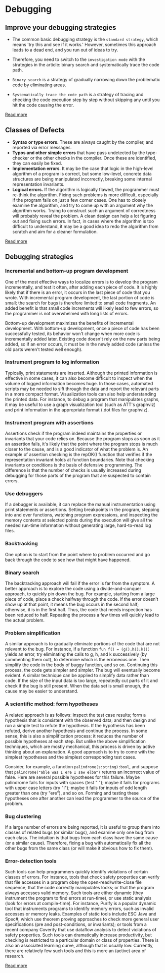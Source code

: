 # Debugging

## Improve your debugging strategies

- The common basic debugging strategy is the `standard strategy`, which means 'try this and see if it works.' However, sometimes this approach leads to a dead end, and you run out of ideas to try.

- Therefore, you need to switch to the `investigation mode` with the strategies in the article: binary search and systematically trace the code path.

- `Binary search` is a strategy of gradually narrowing down the problematic code by eliminating areas.

- `Systematically trace the code path` is a strategy of tracing and checking the code execution step by step without skipping any until you hit the code causing the error.

[Read more](https://www.functionize.com/blog/improve-your-debugging-strategies)

## Classes of Defects
- **Syntax or type errors**. These are always caught by the compiler, and reported via error messages. 
- **Typos and other simple errors** that have pass undetected by the type-checker or the other checks in the compiler. Once these are identified, they can easily be fixed.
- **Implementation errors**. It may be the case that logic in the high-level algorithm of a program is correct, but some low-level, concrete data structures are being manipulated incorrectly, breaking some internal representation invariants. 
- **Logical errors.** If the algorithm is logically flawed, the programmer must re-think the algorithm. Fixing such problems is more difficult, especially if the program fails on just a few corner cases. One has to closely examine the algorithm, and try to come up with an argument why the algorithm works. Trying to construct such an argument of correctness will probably reveal the problem. A clean design can help a lot figuring out and fixing such errors. In fact, in cases where the algorithm is too difficult to understand, it may be a good idea to redo the algorithm from scratch and aim for a cleaner formulation.

[Read more](https://www.cs.cornell.edu/courses/cs312/2006fa/lectures/lec26.html)

## Debugging strategies

### Incremental and bottom-up program development
One of the most effective ways to localize errors is to develop the program incrementally, and test it often, after adding each piece of code. It is highly likely that if there is an error, it occurs in the last piece of code that you wrote. With incremental program development, the last portion of code is small; the search for bugs is therefore limited to small code fragments. An added benefit is that small code increments will likely lead to few errors, so the programmer is not overwhelmed with long lists of errors. 
 
Bottom-up development maximizes the benefits of incremental development. With bottom-up development, once a piece of code has been successfully tested, its behavior won't change when more code is incrementally added later. Existing code doesn't rely on the new parts being added, so if an error occurs, it must be in the newly added code (unless the old parts weren't tested well enough).
 
### Instrument program to log information
Typically, print statements are inserted. Although the printed information is effective in some cases, it can also become difficult to inspect when the volume of logged information becomes huge. In those cases, automated scripts may be needed to sift through the data and report the relevant parts in a more compact format. Visualization tools can also help understanding the printed data. For instance, to debug a program that manipulates graphs, it may be useful to use a graph visualization tool (such as ATT's graphviz) and print information in the appropriate format (.dot files for graphviz). 
 
### Instrument program with assertions
Assertions check if the program indeed maintains the properties or invariants that your code relies on. Because the program stops as soon as it an assertion fails, it's likely that the point where the program stops is much closer to the cause, and is a good indicator of what the problem is. An example of assertion checking is the repOK() function that verifies if the representation invariant holds at function boundaries. Note that checking invariants or conditions is the basis of defensive programming. The difference is that the number of checks is usually increased during debugging for those parts of the program that are suspected to contain errors. 
 
### Use debuggers
If a debugger is available, it can replace the manual instrumentation using print statements or assertions. Setting breakpoints in the program, stepping into and over functions, watching program expressions, and inspecting the memory contents at selected points during the execution will give all  the needed run-time information without generating large, hard-to-read log files.
 
### Backtracking
One option is to start from the point where to problem occurred and go back through the code to see how that might have happened. 
 
### Binary search
The backtracking approach will fail if the error is far from the symptom. A better approach is to explore the code using a divide-and-conquer approach, to quickly pin down the bug. For example, starting from a large piece of code, place a check halfway through the code. If the error doesn't show up at that point, it means the bug occurs in the second half; otherwise, it is in the first half. Thus, the code that needs inspection has been reduced to half. Repeating the process a few times will quickly lead to the actual problem. 
 
### Problem simplification
A similar approach is to gradually eliminate portions of the code that are not relevant to the bug. For instance, if a function `fun f() = (g();h();k())` yields an error, try eliminating the calls to g, h, and k successively (by commenting them out), to determine which is the erroneous one. Then simplify the code in the body of buggy function, and so on. Continuing this process, the code gets simpler and simpler. The bug will eventually become evident. A similar technique can be applied to simplify data rather than code. If the size of the input data is too large, repeatedly cut parts of it and check if the bug is still present. When the data set is small enough, the cause may be easier to understand.
 
### A scientific method: form hypotheses
A related approach is as follows: inspect the test case results; form a hypothesis that is consistent with the observed data; and then design and run a simple test to refute the hypothesis. If the hypothesis has been refuted, derive another hypothesis and continue the process. In some sense, this is also a simplification process: it reduces the number of possible hypotheses at each step. But unlike the above simplification techniques, which are mostly mechanical, this process is driven by active thinking about an explanation. A good approach is to try to come with the simplest hypotheses and the simplest corresponding test cases. 
 
Consider, for example, a function `palindrome(s:string):bool`, and suppose that `palindrome("able was I ere I saw elba")` returns an incorrect value of false. Here are several possible hypotheses for this failure. Maybe palindrome fails for inputs with spaces (test " "); maybe it fails for programs with upper case letters (try "I"); maybe it fails for inputs of odd length greater than one (try "ere"), and so on.  Forming and testing these hypotheses one after another can lead the programmer to the source of the problem.
 
### Bug clustering
If a large number of errors are being reported, it is useful to group them into classes of related bugs (or similar bugs), and examine only one bug from each class. The intuition is that bugs from each class have the same cause (or a similar cause). Therefore, fixing a bug with automatically fix all the other bugs from the same class (or will make it obvious how to fix them).
 
### Error-detection tools
Such tools can help programmers quickly identify violations of certain classes of errors. For instance, tools that check safety properties can verify that file accesses in a program obey the open-read/write-close file sequence; that the code correctly manipulates locks; or that the program always accesses valid memory. Such tools are either dynamic (they instrument the program to find errors at run-time), or use static analysis (look for errors at compile-time). For instance, Purify is a popular dynamic tool that instruments programs to identify memory errors, such as invalid accesses or memory leaks. Examples of static tools include ESC Java and Spec#, which use theorem proving approaches to check more general user specifications (pre and post-conditions, or invariants); or tools from a recent company Coverity that use dataflow analysis to detect violations of safety properties. Such tools can dramatically increase productivity, but checking  is restricted to a particular domain or class of properties. There is also an associated learning curve, although that is usually low. Currently, there are relatively few such tools and this is more an (active) area of research.

[Read more](https://www.cs.cornell.edu/courses/cs312/2006fa/lectures/lec26.html)